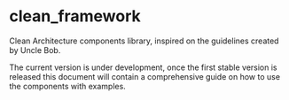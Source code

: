 # clean_framework

Clean Architecture components library, inspired on the guidelines created by Uncle Bob.

The current version is under development, once the first stable version is released this document will contain a comprehensive guide on how to use the components with examples.
